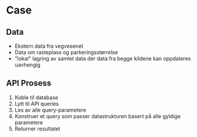 # Case

## Data

-   Ekstern data fra vegvesenet
-   Data om rasteplass og parkeringsstørrelse
-   "lokal" lagring av samlet data der data fra begge kildene kan oppdateres uavhengig

## API Prosess

1. Koble til database
2. Lytt til API queries
3. Les av alle query-parametere
4. Konstruer et query som passer datastrukturen basert på alle gyldige parametere
5. Returner resultatet
